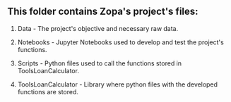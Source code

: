 ## This folder contains Zopa's project's files:

1) Data - The project's objective and necessary raw data.

2) Notebooks - Jupyter Notebooks used to develop and test the project's functions.

3) Scripts - Python files used to call the functions stored in ToolsLoanCalculator.

4) ToolsLoanCalculator - Library where python files with the developed functions are stored.

